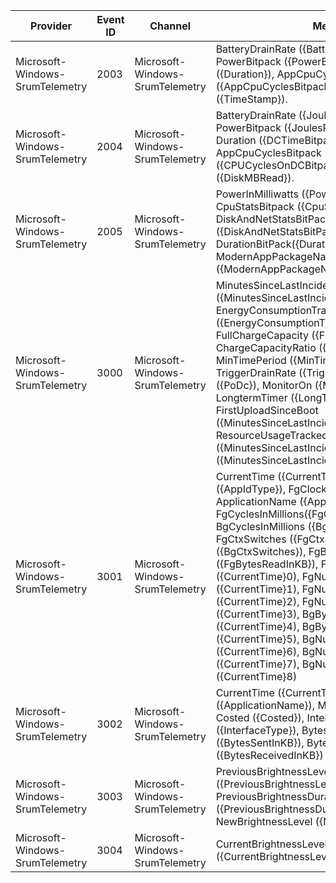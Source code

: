 Provider                         |  Event ID  |  Channel                          |  Message
---------------------------------|------------|-----------------------------------|------------------------------------------------------------------------------------------------------------------------------------------------------------------------------------------------------------------------------------------------------------------------------------------------------------------------------------------------------------------------------------------------------------------------------------------------------------------------------------------------------------------------------------------------------------------------------------------------------------------------------
Microsoft-Windows-SrumTelemetry  |  2003      |  Microsoft-Windows-SrumTelemetry  |  BatteryDrainRate ({BatteryDrainRate}), PowerBitpack ({PowerBitpack}), Duration ({Duration}), AppCpuCyclesBitpack ({AppCpuCyclesBitpack}), TimeStamp ({TimeStamp}).
Microsoft-Windows-SrumTelemetry  |  2004      |  Microsoft-Windows-SrumTelemetry  |  BatteryDrainRate ({JoulesPerHourScreenOnDC}), PowerBitpack ({JoulesPerHourScreenOffDC}), Duration ({DCTimeBitpack}), AppCpuCyclesBitpack ({CPUCyclesOnDCBitpack}), TimeStamp ({DiskMBRead}).
Microsoft-Windows-SrumTelemetry  |  2005      |  Microsoft-Windows-SrumTelemetry  |  PowerInMilliwatts ({PowerInMilliwatts}), CpuStatsBitpack ({CpuStatsBitpack}), DiskAndNetStatsBitPack ({DiskAndNetStatsBitPack}), DurationBitPack({DurationBitPack}), ModernAppPackageName ({ModernAppPackageName}).
Microsoft-Windows-SrumTelemetry  |  3000      |  Microsoft-Windows-SrumTelemetry  |  MinutesSinceLastIncident ({MinutesSinceLastIncident}), EnergyConsumptionTrackedDurationInMinutes ({EnergyConsumptionTrackedDurationInMinutes}), FullChargeCapacity ({FullChargeCapacity}), ChargeCapacityRatio ({ChargeCapacityRatio}), MinTimePeriod ({MinTimePeriod}), TriggerDrainRate ({TriggerDrainRate}), PoDc ({PoDc}), MonitorOn ({MonitorOn}), LongtermTimer ({LongTermTimer}), FirstUploadSinceBoot ({MinutesSinceLastIncident}0), ResourceUsageTrackedDurationRatio ({MinutesSinceLastIncident}1), JoulesConsumed ({MinutesSinceLastIncident}2)
Microsoft-Windows-SrumTelemetry  |  3001      |  Microsoft-Windows-SrumTelemetry  |  CurrentTime ({CurrentTime}), AppIdType ({AppIdType}), FgClockTime ({FgClockTime}), ApplicationName ({ApplicationName}), FgCyclesInMillions({FgCyclesInMillions}), BgCyclesInMillions ({BgCyclesInMillions}), FgCtxSwitches ({FgCtxSwitches}), BgCtxSwitches ({BgCtxSwitches}), FgBytesReadInKB ({FgBytesReadInKB}), FgBytesWrittenInKB ({CurrentTime}0), FgNumReadOps ({CurrentTime}1), FgNumWriteOps ({CurrentTime}2), FgNumFlushOps ({CurrentTime}3), BgBytesReadInKB ({CurrentTime}4), BgBytesWrittenInKB ({CurrentTime}5), BgNumReadOps ({CurrentTime}6), BgNumWriteOps ({CurrentTime}7), BgNumFlushOps ({CurrentTime}8)
Microsoft-Windows-SrumTelemetry  |  3002      |  Microsoft-Windows-SrumTelemetry  |  CurrentTime ({CurrentTime}), ApplicationName ({ApplicationName}), MediaType ({MediaType}), Costed ({Costed}), InterfaceType ({InterfaceType}), BytesSentInKB ({BytesSentInKB}), BytesReceivedInKB ({BytesReceivedInKB})
Microsoft-Windows-SrumTelemetry  |  3003      |  Microsoft-Windows-SrumTelemetry  |  PreviousBrightnessLevel ({PreviousBrightnessLevel}), PreviousBrightnessDurationInSeconds ({PreviousBrightnessDurationInSeconds}), NewBrightnessLevel ({NewBrightnessLevel})
Microsoft-Windows-SrumTelemetry  |  3004      |  Microsoft-Windows-SrumTelemetry  |  CurrentBrightnessLevel ({CurrentBrightnessLevel})